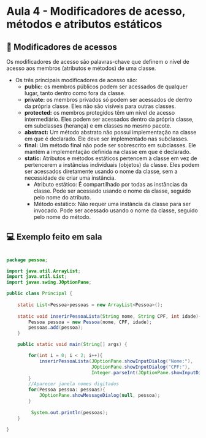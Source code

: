 # Aula 4 - Modificadores de acesso, métodos e atributos estáticos

## 🔄 Modificadores de acessos

Os modificadores de acesso são palavras-chave que definem o nível de acesso aos membros (atributos e métodos) de uma classe.

- Os três principais modificadores de acesso são:
  - **public:** os membros públicos podem ser acessados de qualquer lugar, tanto dentro como fora da classe.
  - **private:** os membros privados só podem ser acessados de dentro da própria classe. Eles não são visíveis para outras classes.
  - **protected:** os membros protegidos têm um nível de acesso intermediário. Eles podem ser acessados dentro da própria classe, em subclasses (herança) e em classes no mesmo pacote.
  - **abstract:** Um método abstrato não possui implementação na classe em que é declarado. Ele deve ser implementado nas subclasses.
  - **final:** Um método final não pode ser sobrescrito em subclasses. Ele mantém a implementação definida na classe em que é declarado.
  - **static:** Atributos e métodos estáticos pertencem à classe em vez de pertencerem a instâncias individuais (objetos) da classe. Eles podem ser acessados diretamente usando o nome da classe, sem a necessidade de criar uma instância.
    - Atributo estático: É compartilhado por todas as instâncias da classe. Pode ser acessado usando o nome da classe, seguido pelo nome do atributo.
    - Método estático: Não requer uma instância da classe para ser invocado. Pode ser acessado usando o nome da classe, seguido pelo nome do método.
   
## 💻 Exemplo feito em sala

```Java
  
package pessoa;

import java.util.ArrayList;
import java.util.List;
import javax.swing.JOptionPane;

public class Principal {
    
    static List<Pessoa>pessoas = new ArrayList<Pessoa>();
    
    static void inserirPessoaLista(String nome, String CPF, int idade){
        Pessoa pessoa = new Pessoa(nome, CPF, idade);
        pessoas.add(pessoa);
    }

    public static void main(String[] args) {

        for(int i = 0; i < 2; i++){
            inserirPessoaLista(JOptionPane.showInputDialog("Nome:"),
                               JOptionPane.showInputDialog("CPF:"),
                               Integer.parseInt(JOptionPane.showInputDialog("Idade:")));
        }
        //Aparecer janela nomes digitados
        for(Pessoa pessoa: pessoas){
            JOptionPane.showMessageDialog(null, pessoa);
        }
        
         System.out.println(pessoas);
    }
    
}
```
